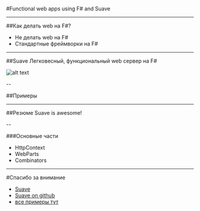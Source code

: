 #Functional web apps using F# and Suave

---

##Как делать web на F#?
* Не делать web на F# 
* Стандартные фреймворки на F#

---

##Suave
Легковесный, функциональный web сервер на F#

![alt text](./suave-logo.png)

--

##Примеры

---

##Резюме
Suave is awesome!

--

###Основные части
* HttpContext
* WebParts
* Combinators

---

#Спасибо за внимание
* [Suave](https://suave.io/)
* [Suave on github](https://github.com/SuaveIO/suave)
* [все примеры тут](https://github.com/danilbrenner/FunctionalWebWithSuave)